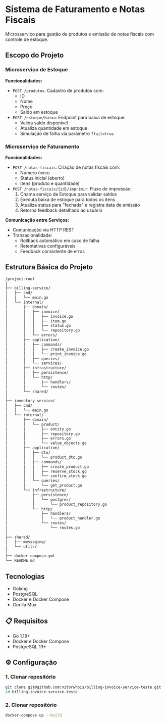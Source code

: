 # Sistema de Faturamento e Notas Fiscais

Microsserviço para gestão de produtos e emissão de notas fiscais com controle de estoque.

## Escopo do Projeto

### Microserviço de Estoque

**Funcionalidades:**
- `POST /produtos`: Cadastro de produtos com:
  - ID
  - Nome
  - Preço
  - Saldo em estoque
- `POST /estoque/baixa`: Endpoint para baixa de estoque:
  - Valida saldo disponível
  - Atualiza quantidade em estoque
  - Simulação de falha via parâmetro `?fail=true`

### Microserviço de Faturamento

**Funcionalidades:**
- `POST /notas-fiscais`: Criação de notas fiscais com:
  - Número único
  - Status inicial (aberto)
  - Itens (produto e quantidade)
- `POST /notas-fiscais/{id}/imprimir`: Fluxo de impressão:
  1. Chama serviço de Estoque para validar saldos
  2. Executa baixa de estoque para todos os itens
  3. Atualiza status para "fechada" e registra data de emissão
  4. Retorna feedback detalhado ao usuário

**Comunicação entre Serviços:**
- Comunicação via HTTP REST
- Transacionalidade:
  - Rollback automático em caso de falha
  - Retentativas configuráveis
  - Feedback consistente de erros

## Estrutura Básica do Projeto
```bash
/project-root
│
├── billing-service/
│   ├── cmd/
│   │   └── main.go
│   └── internal/
│       ├── domain/
│       │   ├── invoice/
│       │   │   ├── invoice.go
│       │   │   ├── item.go
│       │   │   ├── status.go
│       │   │   └── repository.go
│       │   └── errors/
│       ├── application/
│       │   ├── commands/
│       │   │   ├── create_invoice.go
│       │   │   └── print_invoice.go
│       │   ├── queries/
│       │   └── services/
│       ├── infrastructure/
│       │   ├── persistence/
│       │   └── http/
│       │       ├── handlers/
│       │       └── routes/
│       └── shared/
│
├── inventory-service/
│   ├── cmd/
│   │   └── main.go
│   └── internal/
│       ├── domain/
│       │   └── product/
│       │       ├── entity.go
│       │       ├── repository.go
│       │       ├── errors.go
│       │       └── value_objects.go
│       ├── application/
│       │   ├── dto/
│       │   │   └── product_dto.go
│       │   ├── commands/
│       │   │   ├── create_product.go
│       │   │   ├── reserve_stock.go
│       │   │   └── confirm_stock.go
│       │   └── queries/
│       │       └── get_product.go
│       └── infrastructure/
│           ├── persistence/
│           │   └── postgres/
│           │       └── product_repository.go
│           └── http/
│               ├── handlers/
│               │   └── product_handler.go
│               └── routes/
│                   └── routes.go
│
├── shared/
│   ├── messaging/
│   └── utils/
│
├── docker-compose.yml
└── README.md
```

## Tecnologias

- Golang
- PostgreSQL
- Docker e Docker Compose
- Gorilla Mux

## 📋 Requisitos

- Go 1.19+
- Docker e Docker Compose
- PostgreSQL 13+

## ⚙️ Configuração

### 1. Clonar repositório
```bash
git clone git@github.com:vitorwhois/billing-invoice-service-teste.git
cd billing-invoice-service-teste
```

### 2. Clonar repositório
```bash
docker-compose up --build 
```

